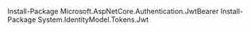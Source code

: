Install-Package Microsoft.AspNetCore.Authentication.JwtBearer
Install-Package System.IdentityModel.Tokens.Jwt

